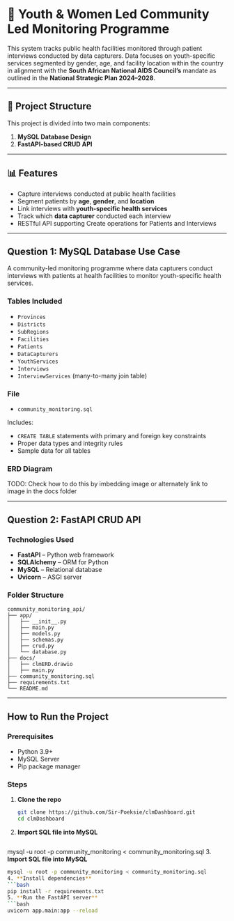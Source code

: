 # 🧾 Youth & Women Led Community Led Monitoring Programme

This system tracks public health facilities monitored through patient interviews conducted by data capturers. Data focuses on youth-specific services segmented by gender, age, and facility location within the country in alignment with the **South African National AIDS Council’s** mandate as outlined in the **National Strategic Plan 2024–2028**.

---
## 📁 Project Structure

This project is divided into two main components:

1. **MySQL Database Design**
2. **FastAPI-based CRUD API**

---

## 📊 Features

- Capture interviews conducted at public health facilities
- Segment patients by **age**, **gender**, and **location**
- Link interviews with **youth-specific health services**
- Track which **data capturer** conducted each interview
- RESTful API supporting Create operations for Patients and Interviews

---

## Question 1: MySQL Database Use Case
A community-led monitoring programme where data capturers conduct interviews with patients at health facilities to monitor youth-specific health services.

### Tables Included

- `Provinces`
- `Districts`
- `SubRegions`
- `Facilities`
- `Patients`
- `DataCapturers`
- `YouthServices`
- `Interviews`
- `InterviewServices` (many-to-many join table)

### File

- `community_monitoring.sql`

Includes:
- `CREATE TABLE` statements with primary and foreign key constraints
- Proper data types and integrity rules
- Sample data for all tables

### ERD Diagram
TODO: Check how to do this by imbedding image or alternately link to image in the docs folder

---

## Question 2: FastAPI CRUD API

### Technologies Used

- **FastAPI** – Python web framework
- **SQLAlchemy** – ORM for Python
- **MySQL** – Relational database
- **Uvicorn** – ASGI server

### Folder Structure
    community_monitoring_api/
    ├── app/
    │   ├── __init__.py
    │   ├── main.py
    │   ├── models.py
    │   ├── schemas.py
    │   ├── crud.py
    │   └── database.py
    ├── docs/
    │   ├── clmERD.drawio
    │   ├── main.py
    ├── community_monitoring.sql
    ├── requirements.txt
    └── README.md


---

## How to Run the Project

### Prerequisites

- Python 3.9+
- MySQL Server
- Pip package manager

### Steps

1. **Clone the repo**  
   ```bash
   git clone https://github.com/Sir-Poeksie/clmDashboard.git
   cd clmDashboard
2. **Import SQL file into MySQL**  
   ```bash
  mysql -u root -p community_monitoring < community_monitoring.sql
3. **Import SQL file into MySQL**  
   ```bash
  mysql -u root -p community_monitoring < community_monitoring.sql
4. **Install dependencies**  
   ```bash
  pip install -r requirements.txt
5. **Run the FastAPI server**  
   ```bash
 uvicorn app.main:app --reload
